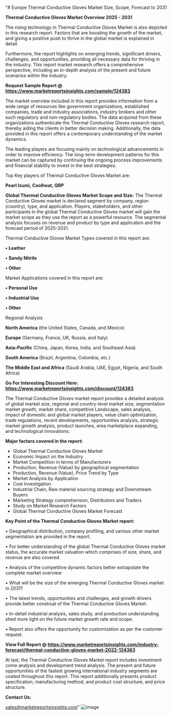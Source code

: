 "# Europe Thermal Conductive Gloves Market Size, Scope, Forecast to 2031

<Strong> Thermal Conductive Gloves Market Overview 2025 - 2031</strong>

The rising technology in Thermal Conductive Gloves Market is also depicted in this research report. Factors that are boosting the growth of the market, and giving a positive push to thrive in the global market is explained in detail.

Furthermore, the report highlights on emerging trends, significant drivers, challenges, and opportunities, providing all necessary data for thriving in the industry. This report market research offers a comprehensive perspective, including an in-depth analysis of the present and future scenarios within the industry.

<strong>Request Sample Report @ <a href=https://www.marketreportsinsights.com/sample/124383>https://www.marketreportsinsights.com/sample/124383</a></strong>

The market overview included in this report provides information from a wide range of resources like government organizations, established companies, trade and industry associations, industry brokers and other such regulatory and non-regulatory bodies. The data acquired from these organizations authenticate the Thermal Conductive Gloves research report, thereby aiding the clients in better decision making. Additionally, the data provided in this report offers a contemporary understanding of the market dynamics.

The leading players are focusing mainly on technological advancements in order to improve efficiency. The long-term development patterns for this market can be captured by continuing the ongoing process improvements and financial stability to invest in the best strategies.

Top Key players of Thermal Conductive Gloves Market are:

<strong>Pearl Izumi, Coolheat, QRP</strong>

<strong><b>Global Thermal Conductive Gloves Market Scope and Size:</b></strong>
The Thermal Conductive Gloves market is declared segment by company, region (country), type, and application. Players, stakeholders, and other participants in the global Thermal Conductive Gloves market will gain the market scope as they use the report as a powerful resource. The segmental analysis focuses on revenue and product by type and application and the forecast period of 2025-2031.

Thermal Conductive Gloves Market Types covered in this report are:

<strong>• Leather

• Sandy Nitrile

• Other</strong>

Market Applications covered in this report are:

<strong>• Personal Use

• Industrial Use

• Other</strong> 

Regional Analysis

<strong>North America</strong> (the United States, Canada, and Mexico)

<strong>Europe</strong> (Germany, France, UK, Russia, and Italy)

<strong>Asia-Pacific</strong> (China, Japan, Korea, India, and Southeast Asia)

<strong>South America</strong> (Brazil, Argentina, Colombia, etc.)

<strong>The Middle East and Africa</strong> (Saudi Arabia, UAE, Egypt, Nigeria, and South Africa)

<strong>Go For Interesting Discount Here: <a href=https://www.marketreportsinsights.com/discount/124383>https://www.marketreportsinsights.com/discount/124383</a></strong>

The Thermal Conductive Gloves market report provides a detailed analysis of global market size, regional and country-level market size, segmentation market growth, market share, competitive Landscape, sales analysis, impact of domestic and global market players, value chain optimization, trade regulations, recent developments, opportunities analysis, strategic market growth analysis, product launches, area marketplace expanding, and technological innovations.

<strong><b>Major factors covered in the report:</b></strong>
<ul>
  <li>Global Thermal Conductive Gloves Market </li>
  <li>Economic Impact on the Industry</li>
  <li>Market Competition in terms of Manufacturers</li>
  <li>Production, Revenue (Value) by geographical segmentation</li>
  <li>Production, Revenue (Value), Price Trend by Type</li>
  <li>Market Analysis by Application</li>
  <li>Cost Investigation</li>
  <li>Industrial Chain, Raw material sourcing strategy and Downstream Buyers</li>
  <li>Marketing Strategy comprehension, Distributors and Traders</li>
  <li>Study on Market Research Factors</li>
  <li>Global Thermal Conductive Gloves Market Forecast</li>
</ul>

<strong><b>Key Point of the Thermal Conductive Gloves Market report:</b></strong>

• Geographical distribution, company profiling, and various other market segmentation are provided in the report.

• For better understanding of the global Thermal Conductive Gloves market status, the accurate market valuation which comprises of size, share, and revenue are also covered.

• Analysis of the competitive dynamic factors better extrapolate the complete market overview

• What will be the size of the emerging Thermal Conductive Gloves market in 2031?

• The latest trends, opportunities and challenges, and growth drivers provide better construal of the Thermal Conductive Gloves Market.

• In-detail industrial analysis, sales study, and production understanding shed more light on the future market growth rate and scope.

• Report also offers the opportunity for customization as per the customer request.

<strong><b>View Full Report @ <a href=https://www.marketreportsinsights.com/industry-forecast/thermal-conductive-gloves-market-2022-124383>https://www.marketreportsinsights.com/industry-forecast/thermal-conductive-gloves-market-2022-124383</a></b></strong>


At last, the Thermal Conductive Gloves Market report includes investment come analysis and development trend analysis. The present and future opportunities of the fastest growing international industry segments are coated throughout this report. This report additionally presents product specification, manufacturing method, and product cost structure, and price structure.

<strong>Contact Us:</strong>

sales@marketreportsinsights.com"
![image](https://github.com/user-attachments/assets/6256a659-7cf2-4ea6-8059-fb7918efecba)
